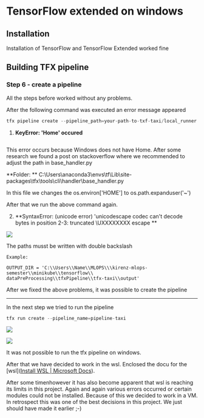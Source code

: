 # TensorFlow extended on windows

## Installation

Installation of TensorFlow and TensorFlow Extended worked fine 

## Building TFX pipeline

### Step 6 - create a pipeline

All the steps before worked without any problems.

After the following command was executed an error message appeared

```python
tfx pipeline create --pipeline_path=your-path-to-txf-taxi/local_runner.py
```

1. **KeyError: 'Home' occured**

<img title="" src="file:///C:/Users/Pasca/OneDrive/Desktop/MLOPS/kirenz-mlops-semester/jupyter-book/assets/img/2021-12-15-17-54-05-image.png" alt="" data-align="inline">

This error occurs because Windows does not have Home. After some research we found a post on stackoverflow where we recommended to adjust the path in base_handler.py

**Folder: ** C:\Users\anaconda3\envs\tf\Lib\site-packages\tfx\tools\cli\handler\base_handler.py

In this file we changes the os.environ['HOME'] to os.path.expanduser('~')

After that we run the above command again. 

2. **SyntaxError: (unicode error) 'unicodescape codec can't decode bytes in position 2-3: truncated \UXXXXXXXX escape **

![](C:/Users/Pasca/OneDrive/Desktop/MLOPS/kirenz-mlops-semester/jupyter-book/assets/img/2021-12-15-18-02-53-image.png)

The paths musst be written with double backslash

```
Example: 

OUTPUT_DIR = 'C:\\Users\\Name\\MLOPS\\\kirenz-mlops-semester\\minikube\\tensorflow\\
dataPreProcessing\\tfxPipeline\\tfx-taxi\\output'
```

After we fixed the above problems, it was possible to create the pipeline

___

In the next step we tried to run the pipeline 

```python
tfx run create --pipeline_name=pipeline-taxi
```

![](C:/Users/Pasca/OneDrive/Desktop/MLOPS/kirenz-mlops-semester/jupyter-book/assets/img/2021-12-15-18-07-00-image.png)

![](C:/Users/Pasca/OneDrive/Desktop/MLOPS/kirenz-mlops-semester/jupyter-book/assets/img/2021-12-15-18-07-13-image.png)

It was not possible to run the tfx pipeline on windows. 



After that we have decided to work in the wsl. Enclosed the docu for the [wsl]([Install WSL | Microsoft Docs](https://docs.microsoft.com/en-us/windows/wsl/install)). 



After some timenhowever it has also become apparent that wsl is reaching its limits in this project. Again and again various errors occurred or certain modules could not be installed. Because of this we decided to work in a VM. In retrospect this was one of the best decisions in this project. We just should have made it earlier ;-)
